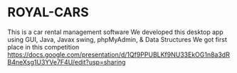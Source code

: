 # ROYAL-CARS
This is a car rental management software We developed this desktop app using GUI, Java, Javax swing, phpMyAdmin, &amp; Data Structures We got first place in this competition
https://docs.google.com/presentation/d/1Qf9PPUBLKf9NU33EkOG1n8a3dRB4neXsg1U3YVe7F4U/edit?usp=sharing
